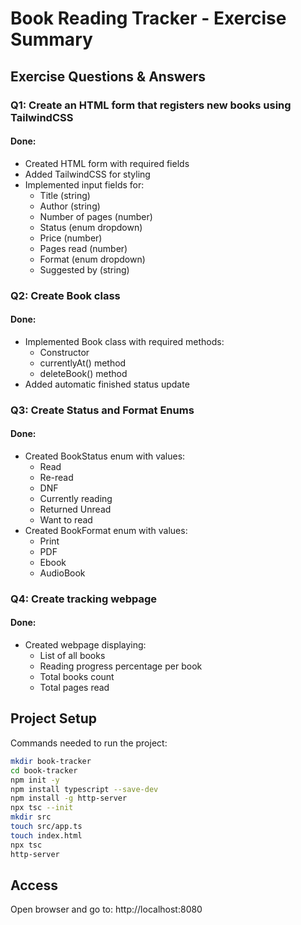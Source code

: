 # Book Reading Tracker - Exercise Summary

## Exercise Questions & Answers

### Q1: Create an HTML form that registers new books using TailwindCSS
#### Done:
- Created HTML form with required fields
- Added TailwindCSS for styling
- Implemented input fields for:
  - Title (string)
  - Author (string)
  - Number of pages (number)
  - Status (enum dropdown)
  - Price (number)
  - Pages read (number)
  - Format (enum dropdown)
  - Suggested by (string)

### Q2: Create Book class
#### Done:
- Implemented Book class with required methods:
  - Constructor
  - currentlyAt() method
  - deleteBook() method
- Added automatic finished status update

### Q3: Create Status and Format Enums
#### Done:
- Created BookStatus enum with values:
  - Read
  - Re-read
  - DNF
  - Currently reading
  - Returned Unread
  - Want to read
- Created BookFormat enum with values:
  - Print
  - PDF
  - Ebook
  - AudioBook

### Q4: Create tracking webpage
#### Done:
- Created webpage displaying:
  - List of all books
  - Reading progress percentage per book
  - Total books count
  - Total pages read

## Project Setup
Commands needed to run the project:
```bash
mkdir book-tracker
cd book-tracker
npm init -y
npm install typescript --save-dev
npm install -g http-server
npx tsc --init
mkdir src
touch src/app.ts
touch index.html
npx tsc
http-server
```

## Access
Open browser and go to: http://localhost:8080

